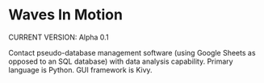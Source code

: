 # Waves In Motion

CURRENT VERSION: Alpha 0.1

Contact pseudo-database management software (using Google Sheets as opposed to an SQL database) with data analysis capability.  Primary language is Python.  GUI framework is Kivy.
